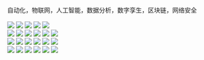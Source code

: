 

自动化，物联网，人工智能，数据分析，数字孪生，区块链，网络安全 
<br>
<br>
<img src="https://img.shields.io/badge/-C++-f05b72?style=flat-square&logo=CPP&logoColor=white"/>
<img src="https://img.shields.io/badge/-Python-f05b72?style=flat-square&logo=CPP&logoColor=white"/>
<img src="https://img.shields.io/badge/-JS-f05b72?style=flat-square&logo=CPP&logoColor=white"/>
<img src="https://img.shields.io/badge/-Client-f05b72?style=flat-square&logo=CPP&logoColor=white"/>
<img src="https://img.shields.io/badge/-Microservices-f05b72?style=flat-square&logo=CPP&logoColor=white"/>
<br>
<img src="https://img.shields.io/badge/-Qt-42B883?style=flat-square&logo=&logoColor=white"/>
<img src="https://img.shields.io/badge/-Uniapp-42B883?style=flat-Uniapp&logo=Uniapp%2B%2B&logoColor=white"/>
<img src="https://img.shields.io/badge/-Vue-42B883?style=flat-Vue&logo=Vue-dot-js&logoColor=white"/>
<img src="https://img.shields.io/badge/-Electron-42B883?style=flat-Vue&logo=Vue-dot-js&logoColor=white"/>
<img src="https://img.shields.io/badge/-FastAPI-42B883?style=flat-square&logo=&logoColor=white"/>
<img src="https://img.shields.io/badge/-EdgeX-42B883?style=flat-square&logo=C4D&logoColor=black"/>
<br>
<img src="https://img.shields.io/badge/-CV-EE4C2C?style=flat-square&logo=&logoColor=white"/>
<img src="https://img.shields.io/badge/-NLP-EE4C2C?style=flat-square&logo=&logoColor=white"/>
<img src="https://img.shields.io/badge/-SLAM-EE4C2C?style=flat-square&logo=&logoColor=white"/>
<img src="https://img.shields.io/badge/-DeepStream-EE4C2C?style=flat-square&logo=&logoColor=white"/>
<img src="https://img.shields.io/badge/-Triton-EE4C2C?style=flat-square&logo=&logoColor=white"/>
<img src="https://img.shields.io/badge/-ONNX-EE4C2C?style=flat-square&logo=&logoColor=white"/>
<br>
<img src="https://img.shields.io/badge/-Arduino-F7DF1E?style=flat-square&logo=Altium&logoColor=white"/>
<img src="https://img.shields.io/badge/-ROS-F7DF1E?style=flat-square&logo=&logoColor=white"/>
<img src="https://img.shields.io/badge/-Blender-F7DF1E?style=flat-square&logo=C4D&logoColor=black"/>
<img src="https://img.shields.io/badge/-UE4-F7DF1E?style=flat-square&logo=C4D&logoColor=black"/>
<img src="https://img.shields.io/badge/-立创EDA-F7DF1E?style=flat-square&logo=C4D&logoColor=black"/>
<img src="https://img.shields.io/badge/-Docker-F7DF1E?style=flat-square&logo=&logoColor=white"/>
<br>
<br>



